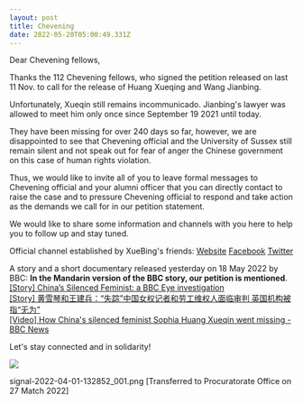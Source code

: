 ```yaml
---
layout: post
title: Chevening
date: 2022-05-20T05:00:49.331Z
---
```

Dear Chevening fellows,

Thanks the 112 Chevening fellows, who signed the petition released on last 11 Nov. to call for the release of Huang Xueqing and Wang Jianbing. 

Unfortunately, Xueqin still remains incommunicado. Jianbing's lawyer was allowed to meet him only once since September 19 2021 until today.

They have been missing for over 240 days so far, however, we are disappointed to see that Chevening official and the University of Sussex still remain silent and not speak out for fear of anger the Chinese government on this case of human rights violation.

Thus, we would like to invite all of you to leave formal messages to Chevening official and your alumni officer that you can directly contact to raise the case and to pressure Chevening official to respond and take action as the demands we call for in our petition statement.

We would like to share some information and channels with you here to help you to follow up and stay tuned. 

Official channel established by XueBing's friends:
[Website](https://free-xueq-jianb.github.io/)   [Facebook](https://www.facebook.com/Freexueqinjianbing)   [Twitter](https://mobile.twitter.com/freexuebing) 

A story and a short documentary released yesterday on 18 May 2022 by BBC: **In the Mandarin version of the BBC story, our petition is mentioned**. 
[[Story] China’s Silenced Feminist: a BBC Eye investigation](https://www.bbc.co.uk/mediacentre/2022/bbc-eye-chinas-silenced-feminist)   
[[Story] 黄雪琴和王建兵：“失踪”中国女权记者和劳工维权人面临审判 英国机构被指“无为”](https://www.bbc.com/zhongwen/simp/chinese-news-61467390)   
[[Video] How China's silenced feminist Sophia Huang Xueqin went missing - BBC News](https://www.youtube.com/watch?v=V2_ttvNDAno)   

Let's stay connected and in solidarity!


![](https://i.imgur.com/MNoX6uz.png)

signal-2022-04-01-132852_001.png
[Transferred to Procuratorate Office on 27 Match 2022]